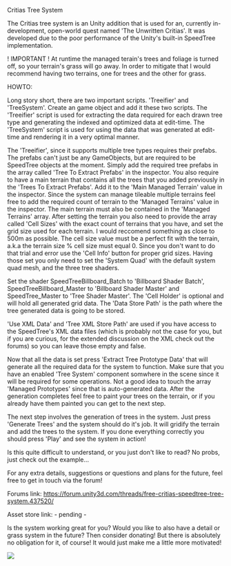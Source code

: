 Critias Tree System

The Critias tree system is an Unity addition that is used for an, currently in-development, open-world quest named 'The Unwritten Critias'. It was developed due to the poor
performance of the Unity's built-in SpeedTree implementation.

! IMPORTANT !
At runtime the managed terain's trees and foliage is turned off, so your terrain's grass will go away. In order to mitigate that I would recommend having two terrains, one for trees and the other for grass.

HOWTO:

Long story short, there are two important scripts. 'Treeifier' and 'TreeSystem'. Create an game object and add it these two scripts. The 'Treeifier' script is used for
extracting the data required for each drawn tree type and generating the indexed and optimized data at edit-time. The 'TreeSystem' script is used for using the data
that was generated at edit-time and rendering it in a very optimal manner.

The 'Treeifier', since it supports multiple tree types requires their prefabs. The prefabs can't just be any GameObjects, but are required to be SpeedTree objects at the moment.
Simply add the required tree prefabs in the array called 'Tree To Extract Prefabs' in the inspector. You also require to have a main terrain that contains all the trees
that you added previously in the 'Trees To Extract Prefabs'. Add it to the 'Main Managed Terrain' value in the inspector. Since the system can manage tileable multiple terrains
feel free to add the required count of terrain to the 'Managed Terrains' value in the inspector. The main terrain must also be contained in the 'Managed Terrains' array. After setting
the terrain you also need to provide the array called 'Cell Sizes' with the exact count of terrains that you have, and set the grid size used for each terrain. I would reccomend something
as close to 500m as possible. The cell size value must be a perfect fit with the terrain, a.k.a the terrain size % cell size must equal 0. Since you don't want to do that trial and error
use the 'Cell Info' button for proper grid sizes. Having those set you only need to set the 'System Quad' with the default system quad mesh, and the three tree shaders.

Set the shader SpeedTreeBillboard_Batch to 'Billboard Shader Batch', SpeedTreeBillboard_Master to 'Billboard Shader Master' and SpeedTree_Master to 'Tree Shader Master'. The 'Cell Holder'
is optional and will hold all generated grid data. The 'Data Store Path' is the path where the tree generated data is going to be stored. 

'Use XML Data' and 'Tree XML Store Path' are used if you have access to the SpeedTree's XML data files (which is probably not the case for you, but if you are curious, for the extended
discussion on the XML check out the forums) so you can leave those empty and false.

Now that all the data is set press 'Extract Tree Prototype Data' that will generate all the required data for the system to function. Make sure that you have an enabled 'Tree System'
component somwhere in the scene since it will be required for some operations. Not a good idea to touch the array 'Managed Prototypes' since that is auto-generated data. After the
generation completes feel free to paint your trees on the terrain, or if you already have them painted you can get to the next step.

The next step involves the generation of trees in the system. Just press 'Generate Trees' and the system should do it's job. It will gridify the terrain and add the trees to the system.
If you done everything correctly you should press 'Play' and see the system in action! 

Is this quite difficult to understand, or you just don't like to read? No probs, just check out the example...


For any extra details, suggestions or questions and plans for the future, feel free to get in touch via the forum!

Forums link: https://forum.unity3d.com/threads/free-critias-speedtree-tree-system.437520/

Asset store link: - pending -

Is the system working great for you? Would you like to also have a detail or grass system in the future? Then consider donating! But there is absolutely no obligation for it, of course! It would just make me a little more motivated!

[![](https://www.paypalobjects.com/en_US/i/btn/btn_donateCC_LG.gif)](https://www.paypal.com/cgi-bin/webscr?cmd=_s-xclick&hosted_button_id=MBCS7Q244JQUS)
